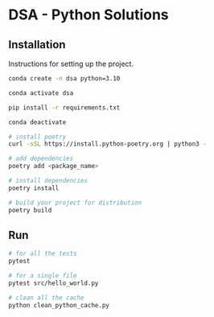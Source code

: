 # DSA - Python Solutions 

## Installation

Instructions for setting up the project.

```bash
conda create -n dsa python=3.10

conda activate dsa

pip install -r requirements.txt

conda deactivate
```

```bash
# install poetry
curl -sSL https://install.python-poetry.org | python3 -

# add dependencies
poetry add <package_name>

# install dependencies
poetry install

# build your project for distribution
poetry build
```


## Run

```bash
# for all the tests
pytest

# for a single file
pytest src/hello_world.py

# clean all the cache
python clean_python_cache.py
```
